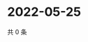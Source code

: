 # 2022-05-25

共 0 条

<!-- BEGIN WEIBO -->
<!-- 最后更新时间 Wed May 25 2022 06:13:47 GMT+0800 (China Standard Time) -->

<!-- END WEIBO -->
